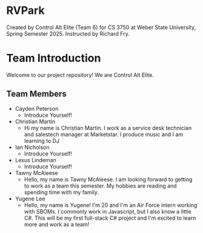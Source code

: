# RVPark
Created by Control Alt Elite (Team 6) for CS 3750 at Weber State University, Spring Semester 2025. Instructed by Richard Fry.

# Team Introduction

Welcome to our project repository! We are Control Alt Elite.

## Team Members

- Cayden Peterson
  - Introduce Yourself!
- Christian Martin
  - Hi my name is Christian Martin. I work as a service desk technician and salestech manager at Marketstar. I produce music and I am learning to DJ
- Ian Nicholson
  - Introduce Yourself!
- Lexus Lindeman
  - Introduce Yourself!
- Tawny McAleese
  - Hello, my name is Tawny McAleese. I am looking forward to getting to work as a team this semester. My hobbies are reading and spending time with my family. 
- Yugene Lee
  - Hello, my name is Yugene! I'm 20 and I'm an Air Force intern working with SBOMs. 
  I commonly work in Javascript, but I also know a little C#. This will be my first
  full-stack C# project and I'm excited to learn more and work as a team!